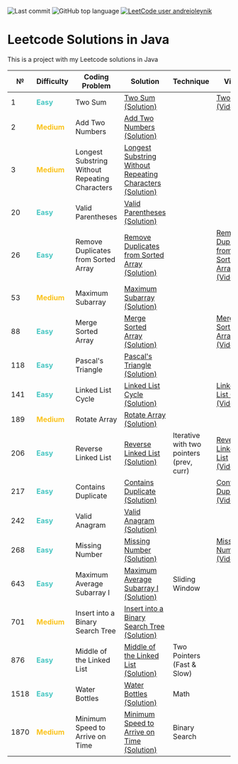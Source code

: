 ![Last commit](https://img.shields.io/github/last-commit/a-oleynik/leetcode-java?style=for-the-badge&color=9cf&logo=git)
![GitHub top language](https://img.shields.io/github/languages/top/a-oleynik/leetcode-java?style=for-the-badge&color=blue)
[![LeetCode user andreioleynik](https://img.shields.io/badge/dynamic/json?style=for-the-badge&labelColor=black&color=%23ffa116&label=Solved&query=solvedOverTotal&url=https%3A%2F%2Fleetcode-badge.vercel.app%2Fapi%2Fusers%2Fandreioleynik&logo=leetcode&logoColor=yellow)](https://leetcode.com/u/andreioleynik/)

# Leetcode Solutions in Java

This is a project with my Leetcode solutions in Java

| №    | Difficulty                                     | Coding Problem                                 | Solution                                                                                                                                                                                       | Technique                                | Video                                                                                      | Leetcode link                                                                                                                                             |
|------|------------------------------------------------|------------------------------------------------|------------------------------------------------------------------------------------------------------------------------------------------------------------------------------------------------|------------------------------------------|--------------------------------------------------------------------------------------------|-----------------------------------------------------------------------------------------------------------------------------------------------------------|
| 1    | <span style="color:#46c6c2"> **Easy**</span>   | Two Sum                                        | [Two Sum (Solution)](https://github.com/a-oleynik/leetcode-java/tree/master/src/main/java/com/oleynik/java/leetcode/twosum/Solution.java)                                                      |                                          | [Two Sum (Video)](https://www.youtube.com/watch?v=ED2CVzR3kM0)                             | [Two Sum (Description)](https://leetcode.com/problems/two-sum/description/)                                                                               |
| 2    | <span style="color:#fac31d"> **Medium**</span> | Add Two Numbers                                | [Add Two Numbers (Solution)](https://github.com/a-oleynik/leetcode-java/tree/master/src/main/java/com/oleynik/java/leetcode/addtwonumbers/Solution.java)                                       |                                          |                                                                                            | [Add Two Numbers (Description)](https://leetcode.com/problems/add-two-numbers/description/)                                                               |
| 3    | <span style="color:#fac31d"> **Medium**</span> | Longest Substring Without Repeating Characters | [Longest Substring Without Repeating Characters (Solution)](https://github.com/a-oleynik/leetcode-java/tree/master/src/main/java/com/oleynik/java/leetcode/longesrtsubstreang3/Solution.java)  |                                          |                                                                                            | [Longest Substring Without Repeating Characters (Description)](https://leetcode.com/problems/longest-substring-without-repeating-characters/description/) |
| 20   | <span style="color:#46c6c2"> **Easy**</span>   | Valid Parentheses                              | [Valid Parentheses (Solution)](https://github.com/a-oleynik/leetcode-java/tree/master/src/main/java/com/oleynik/java/leetcode/validparentheses/Solution.java)                                  |                                          |                                                                                            | [Valid Parentheses (Description)](https://leetcode.com/problems/valid-parentheses/description/)                                                           |
| 26   | <span style="color:#46c6c2"> **Easy**</span>   | Remove Duplicates from Sorted Array            | [Remove Duplicates from Sorted Array (Solution)](https://github.com/a-oleynik/leetcode-java/tree/master/src/main/java/com/oleynik/java/leetcode/removeduplicatesfromsortedarray/Solution.java) |                                          | [Remove Duplicates from Sorted Array (Video)](https://www.youtube.com/watch?v=22O96AXx1TQ) | [Remove Duplicates from Sorted Array (Description)](https://leetcode.com/problems/remove-duplicates-from-sorted-array/description/)                       |
| 53   | <span style="color:#fac31d"> **Medium**</span> | Maximum Subarray                               | [Maximum Subarray (Solution)](https://github.com/a-oleynik/leetcode-java/tree/master/src/main/java/com/oleynik/java/leetcode/maxsubarray/Solution.java)                                        |                                          |                                                                                            | [Maximum Subarray (Description)](https://leetcode.com/problems/maximum-subarray/description/)                                                             |
| 88   | <span style="color:#46c6c2"> **Easy**</span>   | Merge Sorted Array                             | [Merge Sorted Array (Solution)](https://github.com/a-oleynik/leetcode-java/tree/master/src/main/java/com/oleynik/java/leetcode/mergesortedarray/Solution.java)                                 |                                          | [Merge Sorted Array (Video)](https://www.youtube.com/watch?v=6KI6nzb7cNA)                  | [Merge Sorted Array (Description)](https://leetcode.com/problems/merge-sorted-array/description/)                                                         |
| 118  | <span style="color:#46c6c2"> **Easy**</span>   | Pascal's Triangle                              | [Pascal's Triangle (Solution)](https://github.com/a-oleynik/leetcode-java/tree/master/src/main/java/com/oleynik/java/leetcode/pascalstriangle/Solution.java)                                   |                                          |                                                                                            | [Pascal's Triangle (Description)](https://leetcode.com/problems/pascals-triangle/description/)                                                            |
| 141  | <span style="color:#46c6c2"> **Easy**</span>   | Linked List Cycle                              | [Linked List Cycle (Solution)](https://github.com/a-oleynik/leetcode-java/tree/master/src/main/java/com/oleynik/java/leetcode/linkedlistcycle/Solution.java)                                   |                                          | [Linked List Cycle (Video)](https://www.youtube.com/watch?v=NfWbjFMZ6ZE)                   | [Linked List Cycle (Description)](https://leetcode.com/problems/linked-list-cycle/description/)                                                           |
| 189  | <span style="color:#fac31d"> **Medium**</span> | Rotate Array                                   | [Rotate Array (Solution)](https://github.com/a-oleynik/leetcode-java/tree/master/src/main/java/com/oleynik/java/leetcode/rotatearray/Solution.java)                                            |                                          |                                                                                            | [Rotate Array (Description)](https://leetcode.com/problems/rotate-array/description/)                                                                     |
| 206  | <span style="color:#46c6c2"> **Easy**</span>   | Reverse Linked List                            | [Reverse Linked List (Solution)](https://github.com/a-oleynik/leetcode-java/tree/master/src/main/java/com/oleynik/java/leetcode/reverselinkedlist/Solution.java)                               | Iterative with two pointers (prev, curr) | [Reverse Linked List (Video)](https://www.youtube.com/watch?v=skmuxgLeNwQ)                 | [Reverse Linked List (Description)](https://leetcode.com/problems/reverse-linked-list/description/)                                                       |
| 217  | <span style="color:#46c6c2"> **Easy**</span>   | Contains Duplicate                             | [Contains Duplicate (Solution)](https://github.com/a-oleynik/leetcode-java/tree/master/src/main/java/com/oleynik/java/leetcode/containsduplicate/Solution.java)                                |                                          | [Contains Duplicate (Video)](https://www.youtube.com/watch?v=M-oAWBHhdO0)                  | [Contains Duplicate (Description)](https://leetcode.com/problems/contains-duplicate/description/)                                                         |
| 242  | <span style="color:#46c6c2"> **Easy**</span>   | Valid Anagram                                  | [Valid Anagram (Solution)](https://github.com/a-oleynik/leetcode-java/tree/master/src/main/java/com/oleynik/java/leetcode/validanagram/Solution.java)                                          |                                          |                                                                                            | [Valid Anagram (Description)](https://leetcode.com/problems/valid-anagram/description/)                                                                   |
| 268  | <span style="color:#46c6c2"> **Easy**</span>   | Missing Number                                 | [Missing Number (Solution)](https://github.com/a-oleynik/leetcode-java/tree/master/src/main/java/com/oleynik/java/leetcode/missingnumber/Solution.java)                                        |                                          | [Missing Number (Video)](https://www.youtube.com/watch?v=ZBeDCJpsX_M)                      | [Missing Number (Description)](https://leetcode.com/problems/missing-number/description/)                                                                 |
| 643  | <span style="color:#46c6c2"> **Easy**</span>   | Maximum Average Subarray I                     | [Maximum Average Subarray I  (Solution)](https://github.com/a-oleynik/leetcode-java/tree/master/src/main/java/com/oleynik/java/leetcode/maxevaragesubarray/Solution.java)                      | Sliding Window                           |                                                                                            | [Maximum Average Subarray I (Description)](https://leetcode.com/problems/maximum-average-subarray-i/description/)                                         |
| 701  | <span style="color:#fac31d"> **Medium**</span> | Insert into a Binary Search Tree               | [Insert into a Binary Search Tree (Solution)](https://github.com/a-oleynik/leetcode-java/tree/master/src/main/java/com/oleynik/java/leetcode/insertintobst/Solution.java)                      |                                          |                                                                                            | [Insert into a Binary Search Tree (Description)](https://leetcode.com/problems/insert-into-a-binary-search-tree/description/)                             |
| 876  | <span style="color:#46c6c2"> **Easy**</span>   | Middle of the Linked List                      | [Middle of the Linked List (Solution)](https://github.com/a-oleynik/leetcode-java/tree/master/src/main/java/com/oleynik/java/leetcode/middlelinkedlist/Solution.java)                          | Two Pointers (Fast & Slow)               |                                                                                            | [Middle of the Linked List (Description)](https://leetcode.com/problems/middle-of-the-linked-list/description/)                                           |
| 1518 | <span style="color:#46c6c2"> **Easy**</span>   | Water Bottles                                  | [Water Bottles (Solution)](https://github.com/a-oleynik/leetcode-java/tree/master/src/main/java/com/oleynik/java/leetcode/waterbottles/Solution.java)                                          | Math                                     |                                                                                            | [Water Bottles (Description)](https://leetcode.com/problems/water-bottles/description/)                                                                   |
| 1870 | <span style="color:#fac31d"> **Medium**</span> | Minimum Speed to Arrive on Time                | [Minimum Speed to Arrive on Time (Solution)](https://github.com/a-oleynik/leetcode-java/tree/master/src/main/java/com/oleynik/java/leetcode/mimimumspeedtoarriveontime/Solution.java)          | Binary Search                            |                                                                                            | [Minimum Speed to Arrive on Time (Description)](https://leetcode.com/problems/minimum-speed-to-arrive-on-time/description/)                               |

